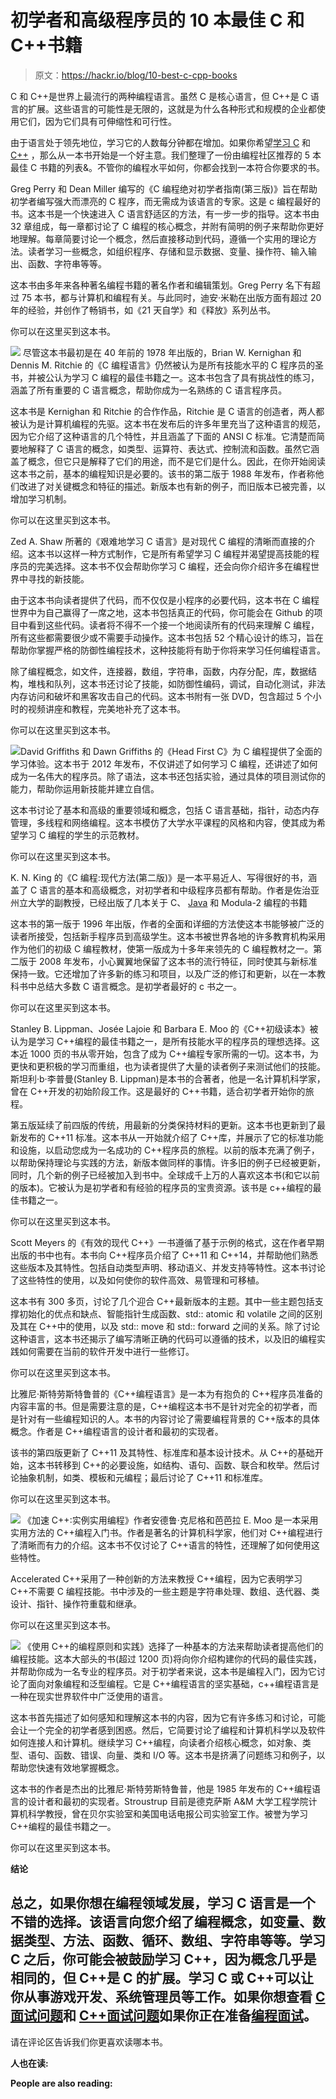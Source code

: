 # 初学者和高级程序员的 10 本最佳 C 和 C++书籍

> 原文：<https://hackr.io/blog/10-best-c-cpp-books>

C 和 C++是世界上最流行的两种编程语言。虽然 C 是核心语言，但 C++是 C 语言的扩展。这些语言的可能性是无限的，这就是为什么各种形式和规模的企业都使用它们，因为它们具有可伸缩性和可行性。

由于语言处于领先地位，学习它的人数每分钟都在增加。如果你希望[学习 C](https://click.linksynergy.com/deeplink?id=jU79Zysihs4&mid=39197&murl=https%3A%2F%2Fwww.udemy.com%2Fcourse%2Fthe-complete-c-programming-bootcamp%2F) 和 [C++](https://click.linksynergy.com/deeplink?id=jU79Zysihs4&mid=39197&murl=https%3A%2F%2Fwww.udemy.com%2Fcourse%2Fcpp-deep-dive%2F) ，那么从一本书开始是一个好主意。我们整理了一份由编程社区推荐的 5 本最佳 C 书籍的列表&。不管你的编程水平如何，你都会找到一本符合你要求的书。

Greg Perry 和 Dean Miller 编写的《C 编程绝对初学者指南(第三版)》旨在帮助初学者编写强大而漂亮的 C 程序，而无需成为该语言的专家。这是 c 编程最好的书。这本书是一个快速进入 C 语言舒适区的方法，有一步一步的指导。这本书由 32 章组成，每一章都讨论了 C 编程的核心概念，并附有简明的例子来帮助你更好地理解。每章简要讨论一个概念，然后直接移动到代码，遵循一个实用的理论方法。读者学习一些概念，如组织程序、存储和显示数据、变量、操作符、输入输出、函数、字符串等等。

这本书由多年来各种著名编程书籍的著名作者和编辑策划。Greg Perry 名下有超过 75 本书，都与计算机和编程有关。与此同时，迪安·米勒在出版方面有超过 20 年的经验，并创作了畅销书，如《21 天自学》和《释放》系列丛书。

你可以在这里买到这本书。

[![](img/8a9737ff1833a3fda9f3cb41781dec23.png)](http://geni.us/saeb9) 尽管这本书最初是在 40 年前的 1978 年出版的，Brian W. Kernighan 和 Dennis M. Ritchie 的《C 编程语言》仍然被认为是所有技能水平的 C 程序员的圣书，并被公认为学习 C 编程的最佳书籍之一。这本书包含了具有挑战性的练习，涵盖了所有重要的 C 语言概念，帮助你成为一名熟练的 C 语言程序员。

这本书是 Kernighan 和 Ritchie 的合作作品，Ritchie 是 C 语言的创造者，两人都被认为是计算机编程的先驱。这本书在发布后的许多年里充当了这种语言的规范，因为它介绍了这种语言的几个特性，并且涵盖了下面的 ANSI C 标准。它清楚而简要地解释了 C 语言的概念，如类型、运算符、表达式、控制流和函数。虽然它涵盖了概念，但它只是解释了它们的用途，而不是它们是什么。因此，在你开始阅读这本书之前，基本的编程知识是必要的。该书的第二版于 1988 年发布，作者称他们改进了对关键概念和特征的描述。新版本也有新的例子，而旧版本已被完善，以增加学习机制。

你可以在这里买到这本书。

Zed A. Shaw 所著的《艰难地学习 C 语言》是对现代 C 编程的清晰而直接的介绍。这本书以这样一种方式制作，它是所有希望学习 C 编程并渴望提高技能的程序员的完美选择。这本书不仅会帮助你学习 C 编程，还会向你介绍许多在编程世界中寻找的新技能。

由于这本书向读者提供了代码，而不仅仅是小程序的必要代码，这本书在 C 编程世界中为自己赢得了一席之地，这本书包括真正的代码，你可能会在 Github 的项目中看到这些代码。读者将不得不一个接一个地阅读所有的代码来理解 C 编程，所有这些都需要很少或不需要手动操作。这本书包括 52 个精心设计的练习，旨在帮助你掌握严格的防御性编程技术，这种技能将有助于你将来学习任何编程语言。

除了编程概念，如文件，连接器，数组，字符串，函数，内存分配，库，数据结构，堆栈和队列，这本书还讨论了技能，如防御性编码，调试，自动化测试，非法内存访问和破坏和黑客攻击自己的代码。这本书附有一张 DVD，包含超过 5 个小时的视频讲座和教程，完美地补充了这本书。

你可以在这里买到这本书。

[![](img/2307ddaa9d600178b38c33cdd092b50d.png)](http://geni.us/B4jAGLU)David Griffiths 和 Dawn Griffiths 的《Head First C》为 C 编程提供了全面的学习体验。这本书于 2012 年发布，不仅讲述了如何学习 C 编程，还讲述了如何成为一名伟大的程序员。除了语法，这本书还包括实验，通过具体的项目测试你的能力，帮助你运用新技能并建立自信。

这本书讨论了基本和高级的重要领域和概念，包括 C 语言基础，指针，动态内存管理，多线程和网络编程。这本书模仿了大学水平课程的风格和内容，使其成为希望学习 C 编程的学生的示范教材。

你可以在这里买到这本书。

K. N. King 的《C 编程:现代方法(第二版)》是一本平易近人、写得很好的书，涵盖了 C 语言的基本和高级概念，对初学者和中级程序员都有帮助。作者是佐治亚州立大学的副教授，已经出版了几本关于 C、 [Java](https://hackr.io/blog/what-is-java) 和 Modula-2 编程的书籍

这本书的第一版于 1996 年出版，作者的全面和详细的方法使这本书能够被广泛的读者所接受，包括新手程序员到高级学生。这本书被世界各地的许多教育机构采用作为他们的初级 C 编程教材，使第一版成为十多年来领先的 C 编程教材之一。第二版于 2008 年发布，小心翼翼地保留了这本书的流行特征，同时使其与新标准保持一致。它还增加了许多新的练习和项目，以及广泛的修订和更新，以在一本教科书中总结大多数 C 语言概念。是初学者最好的 c 书之一。

你可以在这里买到这本书。

Stanley B. Lippman、Josée Lajoie 和 Barbara E. Moo 的《C++初级读本》被认为是学习 C++编程的最佳书籍之一，是所有技能水平的程序员的理想选择。这本近 1000 页的书从零开始，包含了成为 C++编程专家所需的一切。这本书，为更快和更积极的学习而重组，也为读者提供了大量的读者例子来测试他们的技能。斯坦利·b·李普曼(Stanley B. Lippman)是本书的合著者，他是一名计算机科学家，曾在 C++开发的初始阶段工作。这是最好的 C++书籍，适合初学者开始你的旅程。

第五版延续了前四版的传统，用最新的分类保持材料的更新。这本书也更新到了最新发布的 C++11 标准。这本书从一开始就介绍了 C++库，并展示了它的标准功能和设施，以启动您成为一名成功的 C++程序员的旅程。以前的版本充满了例子，以帮助保持理论与实践的方法，新版本做同样的事情。许多旧的例子已经被更新，同时，几个新的例子已经被加入到书中。全球成千上万的人喜欢这本书(和它以前的版本)。它被认为是初学者和有经验的程序员的宝贵资源。该书是 c++编程的最佳书籍之一。

你可以在这里买到这本书。

Scott Meyers 的《有效的现代 C++》一书遵循了基于示例的格式，这在作者早期出版的书中也有。本书向 C++程序员介绍了 C++11 和 C++14，并帮助他们熟悉这些版本及其特性。包括自动类型声明、移动语义、并发支持等特性。这本书讨论了这些特性的使用，以及如何使你的软件高效、易管理和可移植。

这本书有 300 多页，讨论了几个迎合 C++最新版本的主题。其中一些主题包括支撑初始化的优点和缺点、智能指针生成函数、std:: atomic 和 volatile 之间的区别及其在 C++中的使用，以及 std:: move 和 std:: forward 之间的关系。除了讨论这种语言，这本书还揭示了编写清晰正确的代码可以遵循的技术，以及旧的编程实践如何需要在当前的软件开发中进行一些修订。

你可以在这里买到这本书。

比雅尼·斯特劳斯特鲁普的《C++编程语言》是一本为有抱负的 C++程序员准备的内容丰富的书。但是需要注意的是，C++编程这本书不是针对完全的初学者，而是针对有一些编程知识的人。本书的内容讨论了需要编程背景的 C++版本的具体概念。作者是 C++编程语言的设计者和最初的实现者。

该书的第四版更新了 C++11 及其特性、标准库和基本设计技术。从 C++的基础开始，这本书转移到 C++的必要设施，如结构、语句、函数、联合和枚举。然后讨论抽象机制，如类、模板和元编程；最后讨论了 C++11 和标准库。

你可以在这里买到这本书。

[![](img/ccf68150ecd80d335d4ecc0ca57fcf22.png)](http://geni.us/m8jak) 《加速 C++:实例实用编程》作者安德鲁·克尼格和芭芭拉 E. Moo 是一本采用实用方法的 C++编程入门书。作者是著名的计算机科学家，他们对 C++编程进行了清晰而有力的介绍。这本书不仅讨论了 C++语言的特性，还理解了如何使用这些特性。

Accelerated C++采用了一种创新的方法来教授 C++编程，因为它表明学习 C++不需要 C 编程技能。书中涉及的一些主题是字符串处理、数组、迭代器、类设计、指针、操作符重载和继承。

你可以在这里买到这本书。

[![](img/41cda2b8bcf42e0bd0238f10681304b6.png)](http://geni.us/o4v8) 《使用 C++的编程原则和实践》选择了一种基本的方法来帮助读者提高他们的编程技能。这本大部头的书(超过 1200 页)将向你介绍构建你的代码的最佳实践，并帮助你成为一名专业的程序员。对于初学者来说，这本书是编程入门，因为它讨论了面向对象编程和泛型编程。它是 C++编程语言的坚实基础，c++编程语言是一种在现实世界软件中广泛使用的语言。

这本书首先描述了如何感知和理解这本书的内容，因为它有许多练习和讨论，可能会让一个完全的初学者感到困惑。然后，它简要讨论了编程和计算机科学以及软件如何连接人和计算机。继续学习 C++编程，向读者介绍核心概念，如对象、类型、语句、函数、错误、向量、类和 I/O 等。这本书是挤满了问题练习和例子，以帮助您快速有效地掌握概念。

这本书的作者是杰出的比雅尼·斯特劳斯特鲁普，他是 1985 年发布的 C++编程语言的设计者和最初的实现者。Stroustrup 目前是德克萨斯 A&M 大学工程学院计算机科学教授，曾在贝尔实验室和美国电话电报公司实验室工作。被誉为学习 C++编程的最佳书籍之一。

你可以在这里买到这本书。

**结论**

## 总之，如果你想在编程领域发展，学习 C 语言是一个不错的选择。该语言向您介绍了编程概念，如变量、数据类型、方法、函数、循环、数组、字符串等等。学习 C 之后，你可能会被鼓励学习 C++，因为概念几乎是相同的，但 C++是 C 的扩展。学习 C 或 C++可以让你从事游戏开发、系统管理员等工作。如果你想查看 [C 面试问题](https://hackr.io/blog/c-interview-questions)和 [C++面试问题](https://hackr.io/blog/cpp-interview-questions)如果你正在准备[编程面试](https://hackr.io/blog/programming-interview-questions)。

请在评论区告诉我们你更喜欢读哪本书。

**人也在读:**

**People are also reading:**